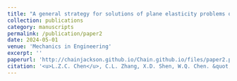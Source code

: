 ```yaml
---
title: "A general strategy for solutions of plane elasticity problems of straight beams"
collection: publications
category: manuscripts
permalink: /publication/paper2
date: 2024-05-01
venue: 'Mechanics in Engineering'
excerpt: ''
paperurl: 'http://chainjackson.github.io/Chain.github.io/files/paper2.pdf'
citation: '<u>L.Z.C. Chen</u>, C.L. Zhang, X.D. Shen, W.Q. Chen. &quot;A general strategy for solutions of plane elasticity problems of straight beams. &quot; <i>Mechanics in Engineering</i>, 2024, 46(6):1271-1277. https://lxsj.cstam.org.cn/en/article/doi/10.6052/1000-0879-24-086'
---
```

